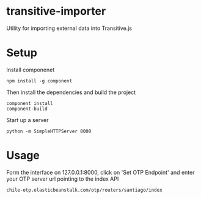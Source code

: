 # transitive-importer
Utility for importing external data into Transitive.js

# Setup
Install componenet
```shell
npm install -g component
```
Then install the dependencies and build the project
```shell 
component install
component-build
```
Start up a server
```shell
python -m SimpleHTTPServer 8000
```

# Usage
Form the interface on 127.0.0.1:8000, click on 'Set OTP Endpoint' and enter your OTP server url pointing to the index API
```
chile-otp.elasticbeanstalk.com/otp/routers/santiago/index
```
